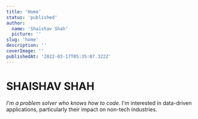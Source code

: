 ```yaml
---
title: 'Home'
status: 'published'
author:
  name: 'Shaishav Shah'
  picture: ''
slug: 'home'
description: ''
coverImage: ''
publishedAt: '2022-03-17T05:35:07.322Z'
---
```



# SHAISHAV SHAH

*I'm a problem solver who knows how to code.* I'm interested in data-driven applications, particularly their impact on non-tech industries.